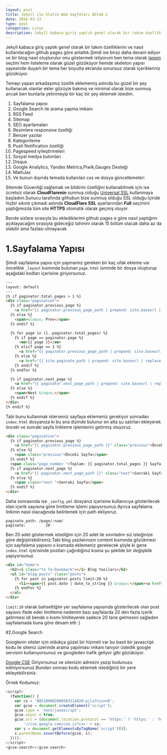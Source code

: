 ```yaml
---
layout: post
title: Jekyll ile Statik Web Sayfaları Bölüm 2
date: 2016-03-12
type: post
categories: Linux
description: Jekyll kabaca giriş yaptık genel olarak bir takım özelliklerini
---
```


Jekyll kabaca giriş yaptık genel olarak bir takım özelliklerini ve nasıl kullanılacağını github pages göre anlattık.Şimdi ise biraz daha devam ediyor ve bir blog nasıl oluşturulur onu göstermek istiyorum ben tema olarak [lagom](https://github.com/swanson/lagom) seçtim hem listeleme olarak güzel gözüküyor hemde skeleton yapısı sayesinde duyarlı bir tema her boyutta ekranda sorunsuz olarak içerikleriniz gözüküyor.

Temayı yapan arkadaşımız özellik eklememiş aslında bu güzel bir şey kullanacak olanlar ekler gözüyle bakmış ve minimal olarak bize sunmuş ancak ben bunlarla yetinmeyip bir kaç bir şey eklemek istedim.

1. Sayfalama yapısı
2. Google Search ile arama yapma imkanı
3. RSS Feed
4. Sitemap
5. SEO ayarlamaları
6. Resimlere responsive özelliği
7. Benzer yazılar
8. Kategorileme
9. Push Notification özelliği
10. Pagespeed iyileştirmeleri
11. Sosyal medya butonları
12. Disqus
13. Google Analytics, Yandex Metrica,Piwik,Gauges Desteği
14. MathJax
15. Ve bunun dışında temada kullanılan css ve dosya güncellemeleri

Sitemde Güvenliği sağlamak ve bildirim özelliğini kullanabilmek için ise ücretsiz olarak **CloudFlarenin** sunmuş olduğu [Universal SSL](https://www.cloudflare.com/ssl/) kullanmaya başladım.Sunucu tarafında githubun bize sunmuş olduğu SSL olduğu içinde hiçbir sıkıntı çıkmadı aslında **CloudFlare SSL** ayarlarından **Full** seçimini yaptığımızda tüm site **HTTPS** otomatik olarak geçmiş oluyor.

Bende sizlere sırasıyla bu eklediklerimi github pages e göre nasıl yaptığımı açıklayacağım sırasıyla gideceğiz tahmini olarak 15 bölüm olacak daha az da olabilir ama fazlası olmayacak

# 1.Sayfalama Yapısı

Şimdi sayfalama yapısı için yapmamız gereken bir kaç ufak ekleme var öncelikle `_layout` kısmında bulunan `page.html` isminde bir dosya oluşturup aşağıdaki kodları içerisine giriyorsunuz.

```html
---
layout: default
---
{% if paginator.total_pages > 1 %}
<div class="pagination">
  {% if paginator.previous_page %}
    <a href="{{ paginator.previous_page_path | prepend: site.baseurl | replace: '//', '/' }}">&laquo; Prev</a>
  {% else %}
    <span>&laquo; Prev</span>
  {% endif %}

  {% for page in (1..paginator.total_pages) %}
    {% if page == paginator.page %}
      <em>{{ page }}</em>
    {% elsif page == 1 %}
      <a href="{{ paginator.previous_page_path | prepend: site.baseurl | replace: '//', '/' }}">{{ page }}</a>
    {% else %}
      <a href="{{ site.paginate_path | prepend: site.baseurl | replace: '//', '/' | replace: ':num', page }}">{{ page }}</a>
    {% endif %}
  {% endfor %}

  {% if paginator.next_page %}
    <a href="{{ paginator.next_page_path | prepend: site.baseurl | replace: '//', '/' }}">Next &raquo;</a>
  {% else %}
    <span>Next &raquo;</span>
  {% endif %}
</div>
{% endif %}

```

Tabi bunu kullanmak isterseniz sayfaya eklemeniz gerekiyor sonradan `index.html` dosyanıza ki bu ana dizinde bulunur en alta şu satırları ekleyerek önceki ve sonraki sayfa linkleme işlemlerini getirmiş oluyoruz.

```html
<div class="pagination">
  {% if paginator.previous_page %}
    <a href="{{ paginator.previous_page_path }}" class="previous">Önceki Sayfa</a>
  {% else %}
    <span class="previous">Önceki Sayfa</span>
  {% endif %}
  <span class="page_number ">Toplam: {{ paginator.total_pages }} Sayfa İçinden {{ paginator.page }}. Sayfa Gösteriliyor</span>
  {% if paginator.next_page %}
    <a href="{{ paginator.next_page_path }}" class="next">Sonraki Sayfa</a>
  {% else %}
    <span class="next ">Sonraki Sayfa</span>
  {% endif %}
</div>
```

Daha sonrasında ise `_config.yml` dosyanız içerisine kullanıcıya gösterilecek olan içerik sayısına göre limitleme işlemi yapıyorsunuz.Ayrıca sayfalama linkinin nasıl olacağınıda belirlemek için path ekliyoruz.

```
paginate_path: /page/:num/
paginate:         20
```

Ben 20 adet göstermek istediğim için 20 adet ile sınırladım siz isteğinize göre değiştirebilirsiniz.Tabi blog yazılarınızın content kısmında gözükmesi için sayfalama yapısını o kısmada eklemeniz gerekecek şöyle ki gene `index.html` içerisinde postları çağırdığınız kısma şu şekilde bir değişiklik yapıyorsunuz.

```html
<div id="home">
  <h2><i class="fa fa-bookmark"></i> Blog Yazıları</h2>
  <ul id="blog-posts" class="posts">
    {% for post in paginator.posts limit:20 %}
      <li><span>{{ post.date | date_to_string }} &raquo;</span><a href="{{ post.url }}">{{ post.title }}</a></li>
    {% endfor %}
  </ul>
</div>
```

`limit:20` olarak bahsettiğim yer sayfalama yapısında gösterilecek olan post sayısını ifade eder limitleme nedenim bazı sayfalarda 20 den fazla içerik getirmesi idi bende o kısmı limitleyerek sadece 20 tane gelmesini sağladım sayfalamada buna göre devam etti :)

#2.Google Search

Googlenin siteler için oldukça güzel bir hizmeti var bu basit bir javascript kodu ile siteniz üzerinde arama yapılması imkanı tanıyor üstedik google servisini kullanıyorsunuz ve googleden trafik geliyor gibi gözüküyor.

[Google CSE](https://cse.google.com/cse/all "") Giriyorsunuz ve sitenizin adresini yazıp kodunuzu ediniyorsunuz.Bundan sonrası kodu eklemek istediğiniz bir yere ekleyebilirsiniz.

Örnek Kodumuz:

```javascript
<script>
  (function() {
    var cx = '005109082008503114820:pjla7civnv0';
    var gcse = document.createElement('script');
    gcse.type = 'text/javascript';
    gcse.async = true;
    gcse.src = (document.location.protocol == 'https:' ? 'https:' : 'http:') +
        '//cse.google.com/cse.js?cx=' + cx;
    var s = document.getElementsByTagName('script')[0];
    s.parentNode.insertBefore(gcse, s);
  })();
</script>
<gcse:search></gcse:search>
```
